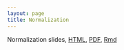 ```yaml
---
layout: page
title: Normalization
---
```


Normalization slides, [HTML](/BIOS567/assets/presentation_Normalization/Normalization.html), [PDF](/BIOS567/assets/presentation_Normalization/Normalization.pdf), [Rmd](/BIOS567/assets/presentation_Normalization/Normalization.Rmd)


